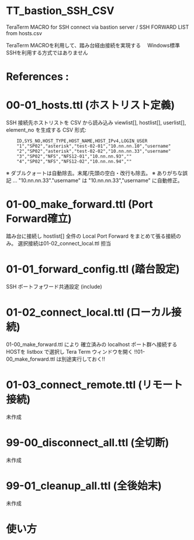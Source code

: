 # TT_bastion_SSH_CSV
TeraTerm MACRO for SSH connect via bastion server / SSH FORWARD LIST from hosts.csv

TeraTerm MACROを利用して、踏み台経由接続を実現する
　Windows標準SSHを利用する方式ではありません

# References  :
# 00-01_hosts.ttl (ホストリスト定義)
 SSH 接続先ホストリストを CSV から読み込み
 viewlist[], hostlist[], userlist[], element_no
 を生成する
  CSV 形式:
```
    ID,SYS_NO,HOST_TYPE,HOST_NAME,HOST_IPv4,LOGIN_USER
    "1","SP02","asterisk","test-02-01","10.nn.nn.10","username"
    "2","SP02","asterisk","test-02-02","10.nn.nn.33","username"
    "3","SP02","NFS","NFS12-01","10.nn.nn.93",""
    "4","SP02","NFS","NFS12-02","10.nn.nn.94",""
```
  ※ ダブルクォートは自動除去。末尾/先頭の空白・改行も除去。
  ※ ありがちな誤記  …  "10.nn.nn.33"."username" は "10.nn.nn.33","username" に自動修正。

# 01-00_make_forward.ttl (Port Forward確立)
  踏み台に接続し hostlist[] 全件の
  Local Port Forward をまとめて張る接続のみ。
    選択接続は01-02_connect_local.ttl 担当

# 01-01_forward_config.ttl (踏台設定)
  SSH ポートフォワード共通設定 (include)

# 01-02_connect_local.ttl (ローカル接続)
  01-00_make_forward.ttl により
  確立済みの localhost ポート群へ接続するHOSTを
  listbox で選択し Tera Term ウィンドウを開く
  !!01-00_make_forward.ttl は別途実行しておく!!

# 01-03_connect_remote.ttl (リモート接続)
  未作成

# 99-00_disconnect_all.ttl (全切断)
  未作成

# 99-01_cleanup_all.ttl (全後始末)
  未作成

# 使い方